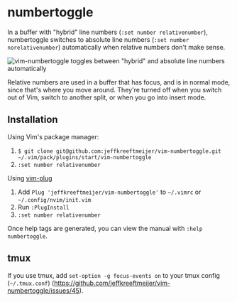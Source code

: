 # numbertoggle


In a buffer with "hybrid" line numbers (`:set number relativenumber`),
numbertoggle switches to absolute line numbers (`:set number norelativenumber`)
automatically when relative numbers don't make sense.

![vim-numbertoggle toggles between "hybrid" and absolute line numbers automatically](https://jeffkreeftmeijer.com/vim-number/toggle.gif)

Relative numbers are used in a buffer that has focus, and is in normal
mode, since that's where you move around. They're turned off when you switch
out of Vim, switch to another split, or when you go into insert mode.

## Installation

Using Vim's package manager:

1. `$ git clone git@github.com:jeffkreeftmeijer/vim-numbertoggle.git ~/.vim/pack/plugins/start/vim-numbertoggle`
2. `:set number relativenumber`

Using [vim-plug](https://github.com/junegunn/vim-plug)

1. Add `Plug 'jeffkreeftmeijer/vim-numbertoggle'` to `~/.vimrc` or 
  `~/.config/nvim/init.vim`
2. Run `:PlugInstall`
3. `:set number relativenumber`

Once help tags are generated, you can view the manual with `:help numbertoggle`.

## tmux

If you use tmux, add `set-option -g focus-events on` to your tmux config (`~/.tmux.conf`) (https://github.com/jeffkreeftmeijer/vim-numbertoggle/issues/45).
